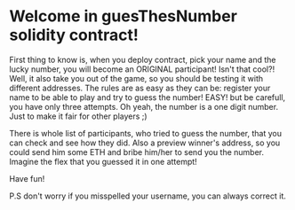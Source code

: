 # Welcome in guesThesNumber solidity contract!

First thing to know is, when you deploy contract, pick your name and the lucky number, you will become an ORIGINAL participant! Isn't that cool?!
Well, it also take you out of the game, so you should be testing it with different addresses. 
The rules are as easy as they can be: register your name to be able to play and try to guess the number! EASY! but be carefull, 
you have only three attempts. Oh yeah, the number is a one digit number. Just to make it fair for other players ;)

There is whole list of participants, who tried to guess the number, that you can check and see how they did. 
Also a preview winner's address, so you could send him some ETH and bribe him/her to send you the number. 
Imagine the flex that you guessed it in one attempt!

Have fun! 

P.S don't worry if you misspelled your username, you can always correct it.

